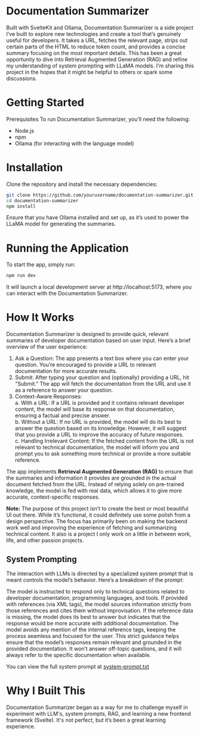 # Documentation Summarizer
Built with SvelteKit and Ollama, Documentation Summarizer is a side project I’ve built to explore new technologies and create a tool that’s genuinely useful for developers. It takes a URL, fetches the relevant page, strips out certain parts of the HTML to reduce token count, and provides a concise summary focusing on the most important details. This has been a great opportunity to dive into Retrieval Augmented Generation (RAG) and refine my understanding of system prompting with LLaMA models. I'm sharing this project in the hopes that it might be helpful to others or spark some discussions.

# Getting Started
Prerequisites
To run Documentation Summarizer, you’ll need the following:

- Node.js
- npm
- Ollama (for interacting with the language model)

# Installation
Clone the repository and install the necessary dependencies:

``` bash
git clone https://github.com/yourusername/documentation-summarizer.git
cd documentation-summarizer
npm install
```

Ensure that you have Ollama installed and set up, as it’s used to power the LLaMA model for generating the summaries.

# Running the Application
To start the app, simply run:

``` bash
npm run dev
```

It will launch a local development server at http://localhost:5173, where you can interact with the Documentation Summarizer.

# How It Works
Documentation Summarizer is designed to provide quick, relevant summaries of developer documentation based on user input. Here’s a brief overview of the user experience:

1. Ask a Question: The app presents a text box where you can enter your question. You’re encouraged to provide a URL to relevant documentation for more accurate results.
2. Submit: After typing your question and (optionally) providing a URL, hit "Submit." The app will fetch the documentation from the URL and use it as a reference to answer your question.
3. Context-Aware Responses:  
   a. With a URL: If a URL is provided and it contains relevant developer content, the model will base its response on that documentation, ensuring a factual and precise answer.  
   b. Without a URL: If no URL is provided, the model will do its best to answer the question based on its knowledge. However, it will suggest that you provide a URL to improve the accuracy of future responses.  
   c. Handling Irrelevant Content: If the fetched content from the URL is not relevant to technical documentation, the model will inform you and prompt you to ask something more technical or provide a more suitable reference.

The app implements **Retrieval Augmented Generation (RAG)** to ensure that the summaries and information it provides are grounded in the actual document fetched from the URL. Instead of relying solely on pre-trained knowledge, the model is fed with real data, which allows it to give more accurate, context-specific responses.

**Note:** The purpose of this project isn’t to create the best or most beautiful UI out there. While it’s functional, it could definitely use some polish from a design perspective. The focus has primarily been on making the backend work well and improving the experience of fetching and summarizing technical content. It also is a project I only work on a little in between work, life, and other passion projects.


## System Prompting
The interaction with LLMs is directed by a specialized system prompt that is meant controls the model’s behavior. Here’s a breakdown of the prompt:

The model is instructed to respond only to technical questions related to developer documentation, programming languages, and tools.
If provided with references (via XML tags), the model sources information strictly from those references and cites them without improvisation.
If the reference data is missing, the model does its best to answer but indicates that the response would be more accurate with additional documentation.
The model avoids any mention of the internal reference tags, keeping the process seamless and focused for the user.
This strict guidance helps ensure that the model’s responses remain relevant and grounded in the provided documentation. It won’t answer off-topic questions, and it will always refer to the specific documentation when available.

You can view the full system prompt at [system-prompt.txt](https://github.com/BradyDouthit/documentation-summarizer/blob/main/src/routes/api/scrape/system-prompt.txt)

# Why I Built This
Documentation Summarizer began as a way for me to challenge myself in experiment with LLM's, system prompts, RAG, and learning a new frontend framework (Svelte). It's not perfect, but it’s been a great learning experience.
